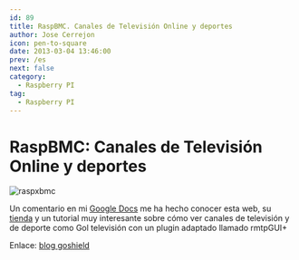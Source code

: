```yaml
---
id: 89
title: RaspBMC. Canales de Televisión Online y deportes 
author: Jose Cerrejon
icon: pen-to-square
date: 2013-03-04 13:46:00
prev: /es
next: false
category:
  - Raspberry PI
tag:
  - Raspberry PI
---
```


# RaspBMC: Canales de Televisión Online y deportes 

![raspxbmc](/images/xbmc.jpg)

Un comentario en mi [Google Docs](http://goo.gl/Iwhbq) me ha hecho conocer esta web, su [tienda](http://www.goshield.es/es/39-raspberry-pi) y un tutorial muy interesante sobre cómo ver canales de televisión y de deporte como Gol televisión con un plugin adaptado llamado rmtpGUI+

Enlace: [blog goshield](http://blog.goshield.es/2013/02/raspmbc-canales-de-television-online-y.html)